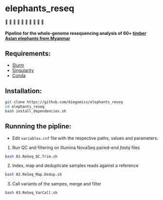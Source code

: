 # elephants_reseq
:elephant: :elephant: :elephant: :elephant: :elephant: :elephant: :elephant: :elephant: :elephant: :elephant:

#### Pipeline for the whole-genome resequencing analysis of 60+ [timber Asian elephants from Myanmar](https://elephant-project.science)

## Requirements:
* [Slurm](https://slurm.schedmd.com)
* [Singularity](https://sylabs.io)
* [Conda](https://docs.conda.io)

## Installation:
```bash
git clone https://github.com/diegomics/elephants_reseq
cd elephants_reseq
bash install_dependencies.sh
```
## Runnning the pipline:
* Edit `variables.cnf` file with the respective paths, values and parameters.
1) Run QC and filtering on Illumina NovaSeq paired-end _fastq_ files
```bash
bash 01.ReSeq_QC.Trim.sh
```
2) Index, map and deduplicate samples reads against a reference
```bash
bash 02.ReSeq_Map.Dedup.sh 
```
3) Call variants of the sampes, merge and filter 
```bash
bash 03.ReSeq_VarCall.sh
```
